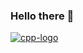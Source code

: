 ### Hello there 👋

<a href="https://imgbb.com/"><img src="https://i.ibb.co/ZTPG0jP/cpp-logo.jpg" alt="cpp-logo" border="0"></a><br />

